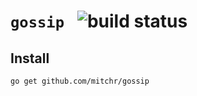 # `gossip ` ![build status](https://github.com/mitchr/gossip/workflows/Go/badge.svg)

## Install
`go get github.com/mitchr/gossip`